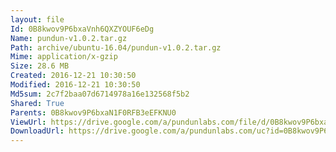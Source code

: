 ```yaml
---
layout: file
Id: 0B8kwov9P6bxaVnh6QXZYOUF6eDg
Name: pundun-v1.0.2.tar.gz
Path: archive/ubuntu-16.04/pundun-v1.0.2.tar.gz
Mime: application/x-gzip
Size: 28.6 MB
Created: 2016-12-21 10:30:50
Modified: 2016-12-21 10:30:50
Md5sum: 2c7f2baa07d6714978a16e132568f5b2
Shared: True
Parents: 0B8kwov9P6bxaN1F0RFB3eEFKNU0
ViewUrl: https://drive.google.com/a/pundunlabs.com/file/d/0B8kwov9P6bxaVnh6QXZYOUF6eDg/view?usp=drivesdk
DownloadUrl: https://drive.google.com/a/pundunlabs.com/uc?id=0B8kwov9P6bxaVnh6QXZYOUF6eDg&export=download
---
```

